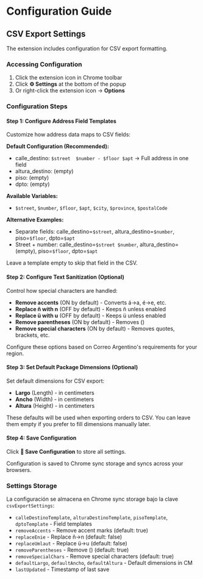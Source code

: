 # Configuration Guide

## CSV Export Settings

The extension includes configuration for CSV export formatting.

### Accessing Configuration

1. Click the extension icon in Chrome toolbar
2. Click **⚙️ Settings** at the bottom of the popup
3. Or right-click the extension icon → **Options**

### Configuration Steps

#### Step 1: Configure Address Field Templates

Customize how address data maps to CSV fields:

**Default Configuration (Recommended):**
- calle_destino: `$street  $number - $floor $apt` → Full address in one field
- altura_destino: (empty)
- piso: (empty)
- dpto: (empty)

**Available Variables:**
- `$street`, `$number`, `$floor`, `$apt`, `$city`, `$province`, `$postalCode`

**Alternative Examples:**
- Separate fields: calle_destino=`$street`, altura_destino=`$number`, piso=`$floor`, dpto=`$apt`
- Street + number: calle_destino=`$street $number`, altura_destino=(empty), piso=`$floor`, dpto=`$apt`

Leave a template empty to skip that field in the CSV.

#### Step 2: Configure Text Sanitization (Optional)

Control how special characters are handled:
- **Remove accents** (ON by default) - Converts á→a, é→e, etc.
- **Replace ñ with n** (OFF by default) - Keeps ñ unless enabled
- **Replace ü with u** (OFF by default) - Keeps ü unless enabled  
- **Remove parentheses** (ON by default) - Removes ()
- **Remove special characters** (ON by default) - Removes quotes, brackets, etc.

Configure these options based on Correo Argentino's requirements for your region.

#### Step 3: Set Default Package Dimensions (Optional)

Set default dimensions for CSV export:
- **Largo** (Length) - in centimeters
- **Ancho** (Width) - in centimeters  
- **Altura** (Height) - in centimeters

These defaults will be used when exporting orders to CSV. You can leave them empty if you prefer to fill dimensions manually later.

#### Step 4: Save Configuration

Click **💾 Save Configuration** to store all settings.

Configuration is saved to Chrome sync storage and syncs across your browsers.

### Settings Storage

La configuración se almacena en Chrome sync storage bajo la clave `csvExportSettings`:
- `calleDestinoTemplate`, `alturaDestinoTemplate`, `pisoTemplate`, `dptoTemplate` - Field templates
- `removeAccents` - Remove accent marks (default: true)
- `replaceEnie` - Replace ñ→n (default: false)
- `replaceUmlaut` - Replace ü→u (default: false)
- `removeParentheses` - Remove () (default: true)
- `removeSpecialChars` - Remove special characters (default: true)
- `defaultLargo`, `defaultAncho`, `defaultAltura` - Default dimensions in CM
- `lastUpdated` - Timestamp of last save
